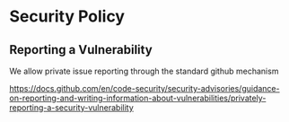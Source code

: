 # Security Policy

## Reporting a Vulnerability

We allow private issue reporting through the standard github mechanism

https://docs.github.com/en/code-security/security-advisories/guidance-on-reporting-and-writing-information-about-vulnerabilities/privately-reporting-a-security-vulnerability
